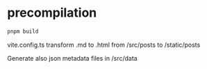 # precompilation

```bash
pnpm build 
```
vite.config.ts transform .md to .html from /src/posts to /static/posts

Generate also json metadata files in /src/data


